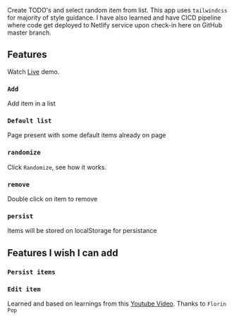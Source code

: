 Create TODO's and select random item from list. This app uses `tailwindcss` for majority of style guidance. I have also learned and have CICD pipeline where code get deployed to Netlify service upon check-in here on GitHub master branch. 

## Features

Watch [Live](https://zealous-yalow-dad636.netlify.com/) demo.

### `Add`

Add  item in a list

### `Default list`

Page present with some default items already on page

### `randomize`

Click `Randomize`, see how it works.

### `remove`

Double click on item to remove

### `persist`

Items will be stored on localStorage for persistance

## Features I wish I can add

### `Persist items`

### `Edit item`

Learned and based on learnings from this [Youtube Video](https://www.youtube.com/watch?v=tRjlY-NobZY). Thanks to `Florin Pop`




